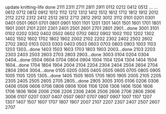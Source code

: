 update knitting-life done
2111
2311
2711
2811
2911
0112
0212
0412
0512
...
...
0612
0712
0812
0912
1012
1112
1212
1312
1412
1512
1612
1712
1812
1912
2012
2112
2212
2312
2412
2512
2612
2712
2812
2912
3012
3112
0101
0201
0301
0401
0501
0601
0701
0801
0901
1001
1101
1201
1301
1401
1501
1601
1701
1801
1901
2001
2101
2201
2301
2401
2501
2601
2701
2801
2901...done
3001
3101
0102
0202
0302
0402
0502
0602
0702
0802
0902
1002
1102
1202
1302
1402
1502
1602
1702
1802
1902
2002
2102
2202
2302
2402
2502
2602
2702
2802
0103
0203
0303
0403
0503
0603
0703
0803
0903
1003
1103
1203
1303...done
1403
1503
1603
1703
1803
1903
2003...done
2103
2203
2303
2403
2503
2603
2703
2803
2903...done
3003
0104
0204
0304
0404...done
0504
0604
0704
0804
0904
1004
1104
1204
1304
1404
1504
1604...done
1704
1804
1904
2004
2104
2204
2304
2404
2504
2604
2704
2804
2904
3004...done
0105
0205
0305
0405
0505
0605
0705
0805
0905
1005
1105
1205
1305...done
1405
1505
1605
1705
1805
1905
2005
2105
2205
2305
2405
2505
2605
2705
2805...done
2905
3005
3105
0106
0206
0306
0406
0506
0606
0706
0806
0906
1006
1106
1206
1306
1406
1506
1606
1706
1806
1906
2006
2106
2206
2306
2406
2506
2606
2706
2806
2906
3006
0107
0207
0307
0407
0507
0607
0707
0807
0907
1007
1107
1207
1307
1407
1507
1607
1707
1807
1907
2007
2107
2207
2307
2407
2507
2607
2707
